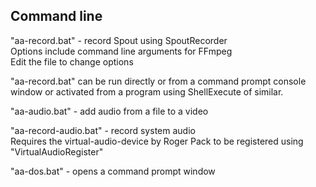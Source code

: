 ## Command line

"aa-record.bat" - record Spout using SpoutRecorder\
Options include command line arguments for FFmpeg\
Edit the file to change options

"aa-record.bat" can be run directly or from a command prompt console window
or activated from a program using ShellExecute of similar.

"aa-audio.bat" - add audio from a file to a video

"aa-record-audio.bat" - record system audio\
Requires the virtual-audio-device by Roger Pack
to be registered using "VirtualAudioRegister"

"aa-dos.bat" - opens a command prompt window



